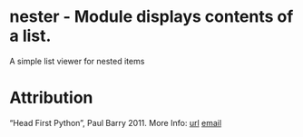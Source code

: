 # nester - Module displays contents of a list. 
A simple list viewer for nested items

Attribution
===========
“Head First Python”, Paul Barry 2011.
More Info:
    [url](http:www.headfirstlabs.com)
    [email](hfpython@headfirstlabs.com)